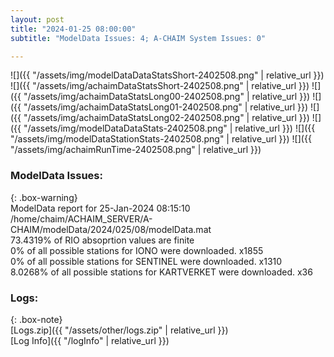 ```yaml
---
layout: post
title: "2024-01-25 08:00:00"
subtitle: "ModelData Issues: 4; A-CHAIM System Issues: 0"

---
```


![]({{ "/assets/img/modelDataDataStatsShort-2402508.png" | relative_url }})
![]({{ "/assets/img/achaimDataStatsShort-2402508.png" | relative_url }})
![]({{ "/assets/img/achaimDataStatsLong00-2402508.png" | relative_url }})
![]({{ "/assets/img/achaimDataStatsLong01-2402508.png" | relative_url }})
![]({{ "/assets/img/achaimDataStatsLong02-2402508.png" | relative_url }})
![]({{ "/assets/img/modelDataDataStats-2402508.png" | relative_url }})
![]({{ "/assets/img/modelDataStationStats-2402508.png" | relative_url }})
![]({{ "/assets/img/achaimRunTime-2402508.png" | relative_url }})


### ModelData Issues:  
  
{: .box-warning}  
 ModelData report for 25-Jan-2024 08:15:10   
 /home/chaim/ACHAIM_SERVER/A-CHAIM/modelData/2024/025/08/modelData.mat   
 73.4319% of RIO absoprtion values are finite   
 0% of all possible stations for IONO were downloaded. x1855   
 0% of all possible stations for SENTINEL were downloaded. x1310   
 8.0268% of all possible stations for KARTVERKET were downloaded. x36   
  


### Logs:  
  
{: .box-note}  
[Logs.zip]({{ "/assets/other/logs.zip" | relative_url }})  
[Log Info]({{ "/logInfo" | relative_url }})  
